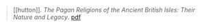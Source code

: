 > [[hutton]]. *The Pagan Religions of the Ancient British Isles: Their Nature and Legacy*. [pdf](a/r-hutton1991.pdf)